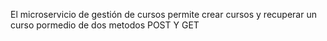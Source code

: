 El microservicio de gestión de cursos permite crear cursos y recuperar un curso pormedio de dos metodos POST Y GET
